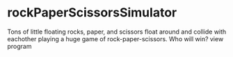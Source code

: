# rockPaperScissorsSimulator
Tons of little floating rocks, paper, and scissors float around and collide with eachother playing a huge game of rock-paper-scissors. Who will win? view program 
